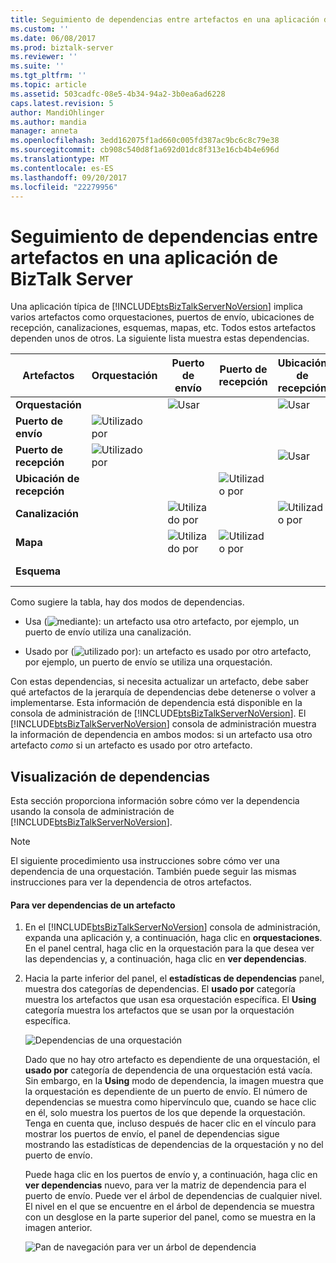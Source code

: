 ```yaml
---
title: Seguimiento de dependencias entre artefactos en una aplicación de BizTalk Server | Documentos de Microsoft
ms.custom: ''
ms.date: 06/08/2017
ms.prod: biztalk-server
ms.reviewer: ''
ms.suite: ''
ms.tgt_pltfrm: ''
ms.topic: article
ms.assetid: 503cadfc-08e5-4b34-94a2-3b0ea6ad6228
caps.latest.revision: 5
author: MandiOhlinger
ms.author: mandia
manager: anneta
ms.openlocfilehash: 3edd162075f1ad660c005fd387ac9bc6c8c79e38
ms.sourcegitcommit: cb908c540d8f1a692d01dc8f313e16cb4b4e696d
ms.translationtype: MT
ms.contentlocale: es-ES
ms.lasthandoff: 09/20/2017
ms.locfileid: "22279956"
---
```

# <a name="tracking-dependencies-between-artifacts-in-a-biztalk-server-application"></a>Seguimiento de dependencias entre artefactos en una aplicación de BizTalk Server
Una aplicación típica de [!INCLUDE[btsBizTalkServerNoVersion](../includes/btsbiztalkservernoversion-md.md)] implica varios artefactos como orquestaciones, puertos de envío, ubicaciones de recepción, canalizaciones, esquemas, mapas, etc. Todos estos artefactos dependen unos de otros. La siguiente lista muestra estas dependencias.  
  
|Artefactos|Orquestación|Puerto de envío|Puerto de recepción|Ubicación de recepción|Canalización|Mapas|Esquemas|  
|---------------|-------------------|---------------|------------------|----------------------|--------------|----------|-------------|  
|**Orquestación**||![Usar](../core/media/dependency-using-icon.png "Dependency_Using_Icon")||![Usar](../core/media/dependency-using-icon.png "Dependency_Using_Icon")||||  
|**Puerto de envío**|![Utilizado por](../core/media/dependency-usedby-icon.png "Dependency_UsedBy_Icon")||||![Usar](../core/media/dependency-using-icon.png "Dependency_Using_Icon")|![Usar](../core/media/dependency-using-icon.png "Dependency_Using_Icon")||  
|**Puerto de recepción**|![Utilizado por](../core/media/dependency-usedby-icon.png "Dependency_UsedBy_Icon")|||![Usar](../core/media/dependency-using-icon.png "Dependency_Using_Icon")||![Usar](../core/media/dependency-using-icon.png "Dependency_Using_Icon")||  
|**Ubicación de recepción**|||![Utilizado por](../core/media/dependency-usedby-icon.png "Dependency_UsedBy_Icon")||![Usar](../core/media/dependency-using-icon.png "Dependency_Using_Icon")|||  
|**Canalización**||![Utilizado por](../core/media/dependency-usedby-icon.png "Dependency_UsedBy_Icon")||![Utilizado por](../core/media/dependency-usedby-icon.png "Dependency_UsedBy_Icon")||||  
|**Mapa**||![Utilizado por](../core/media/dependency-usedby-icon.png "Dependency_UsedBy_Icon")|![Utilizado por](../core/media/dependency-usedby-icon.png "Dependency_UsedBy_Icon")||||![Usar](../core/media/dependency-using-icon.png "Dependency_Using_Icon")|  
|**Esquema**||||||![Utilizado por](../core/media/dependency-usedby-icon.png "Dependency_UsedBy_Icon")||  
  
 Como sugiere la tabla, hay dos modos de dependencias.  
  
-   Usa (![mediante](../core/media/dependency-using-icon.png "Dependency_Using_Icon")): un artefacto usa otro artefacto, por ejemplo, un puerto de envío utiliza una canalización.  
  
-   Usado por (![utilizado por](../core/media/dependency-usedby-icon.png "Dependency_UsedBy_Icon")): un artefacto es usado por otro artefacto, por ejemplo, un puerto de envío se utiliza una orquestación.  
  
 Con estas dependencias, si necesita actualizar un artefacto, debe saber qué artefactos de la jerarquía de dependencias debe detenerse o volver a implementarse. Esta información de dependencia está disponible en la consola de administración de [!INCLUDE[btsBizTalkServerNoVersion](../includes/btsbiztalkservernoversion-md.md)]. El [!INCLUDE[btsBizTalkServerNoVersion](../includes/btsbiztalkservernoversion-md.md)] consola de administración muestra la información de dependencia en ambos modos: si un artefacto usa otro artefacto *como* si un artefacto es usado por otro artefacto.  
  
## <a name="viewing-dependencies"></a>Visualización de dependencias  
 Esta sección proporciona información sobre cómo ver la dependencia usando la consola de administración de [!INCLUDE[btsBizTalkServerNoVersion](../includes/btsbiztalkservernoversion-md.md)].  
  
> [!NOTE]
>  El siguiente procedimiento usa instrucciones sobre cómo ver una dependencia de una orquestación. También puede seguir las mismas instrucciones para ver la dependencia de otros artefactos.  
  
#### <a name="to-view-dependencies-for-an-artifact"></a>Para ver dependencias de un artefacto  
  
1.  En el [!INCLUDE[btsBizTalkServerNoVersion](../includes/btsbiztalkservernoversion-md.md)] consola de administración, expanda una aplicación y, a continuación, haga clic en **orquestaciones**. En el panel central, haga clic en la orquestación para la que desea ver las dependencias y, a continuación, haga clic en **ver dependencias**.  
  
2.  Hacia la parte inferior del panel, el **estadísticas de dependencias** panel, muestra dos categorías de dependencias. El **usado por** categoría muestra los artefactos que usan esa orquestación específica. El **Using** categoría muestra los artefactos que se usan por la orquestación específica.  
  
     ![Dependencias de una orquestación](../core/media/dependency-orchestration.jpg "Dependency_Orchestration")  
  
     Dado que no hay otro artefacto es dependiente de una orquestación, el **usado por** categoría de dependencia de una orquestación está vacía. Sin embargo, en la **Using** modo de dependencia, la imagen muestra que la orquestación es dependiente de un puerto de envío. El número de dependencias se muestra como hipervínculo que, cuando se hace clic en él, solo muestra los puertos de los que depende la orquestación. Tenga en cuenta que, incluso después de hacer clic en el vínculo para mostrar los puertos de envío, el panel de dependencias sigue mostrando las estadísticas de dependencias de la orquestación y no del puerto de envío.  
  
     Puede haga clic en los puertos de envío y, a continuación, haga clic en **ver dependencias** nuevo, para ver la matriz de dependencia para el puerto de envío. Puede ver el árbol de dependencias de cualquier nivel. El nivel en el que se encuentre en el árbol de dependencia se muestra con un desglose en la parte superior del panel, como se muestra en la imagen anterior.  
  
     ![Pan de navegación para ver un árbol de dependencia](../core/media/dependency-breadcrumbs.jpg "Dependency_BreadCrumbs")
